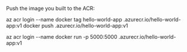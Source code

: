 Push the image you built to the ACR:

az acr login --name <your-acr-name>
docker tag hello-world-app <your-acr-name>.azurecr.io/hello-world-app:v1
docker push <your-acr-name>.azurecr.io/hello-world-app:v1


az acr login --name <your-acr-name>
docker run -p 5000:5000 <your-acr-name>.azurecr.io/hello-world-app:v1
